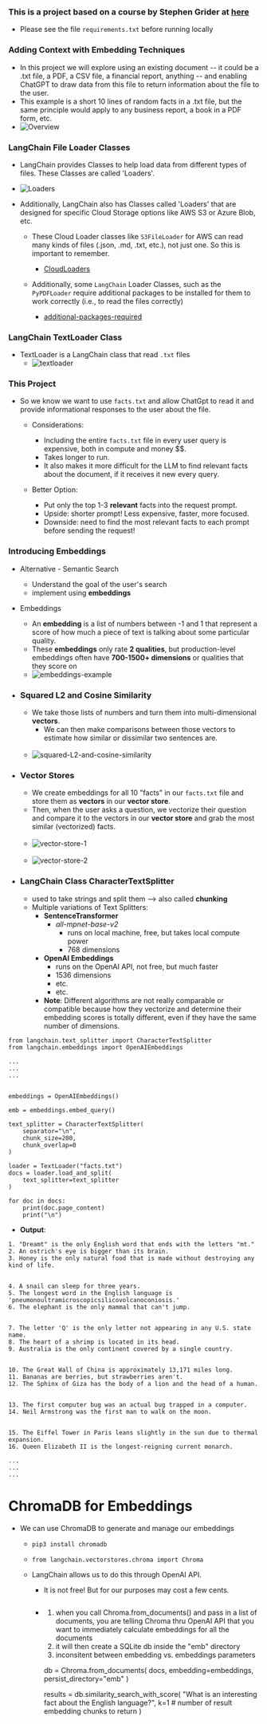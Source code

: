 ### This is a project based on a course by Stephen Grider at [here](https://www.udemy.com/course/chatgpt-and-langchain-the-complete-developers-masterclass)

- Please see the file `requirements.txt` before running locally

### Adding Context with Embedding Techniques

- In this project we will explore using an existing document -- it could be a .txt file, a PDF, a CSV file, a financial report, anything -- and enabling ChatGPT to draw data from this file to return information about the file to the user.
- This example is a short 10 lines of random facts in a .txt file, but the same principle would apply to any business report, a book in a PDF form, etc.
- ![Overview](https://raw.githubusercontent.com/kawgh1/facts-context-embedding/main/images/Context%20with%20Embedding%20Techniques.png)

### LangChain File Loader Classes

- LangChain provides Classes to help load data from different types of files. These Classes are called 'Loaders'.
- ![Loaders](https://raw.githubusercontent.com/kawgh1/facts-context-embedding/main/images/LangChain%20File%20Loader%20Classes.png)

- Additionally, LangChain also has Classes called 'Loaders' that are designed for specific Cloud Storage options like AWS S3 or Azure Blob, etc.

  - These Cloud Loader classes like `S3FileLoader` for AWS can read many kinds of files (.json, .md, .txt, etc.), not just one. So this is important to remember.

    - [CloudLoaders](https://raw.githubusercontent.com/kawgh1/facts-context-embedding/main/images/Cloud%20Storage%20Loaders.png)

  - Additionally, some `LangChain` Loader Classes, such as the `PyPDFLoader` require additional packages to be installed for them to work correctly (i.e., to read the files correctly)

    - [additional-packages-required](https://raw.githubusercontent.com/kawgh1/facts-context-embedding/main/images/some%20loader%20classes%20require%20additional%20packages.png)

### LangChain TextLoader Class

- TextLoader is a LangChain class that read `.txt` files
  - ![textloader](https://raw.githubusercontent.com/kawgh1/facts-context-embedding/main/images/Text%20Loader%20.png)

### This Project

- So we know we want to use `facts.txt` and allow ChatGpt to read it and provide informational responses to the user about the file.

  - Considerations:

    - Including the entire `facts.txt` file in every user query is expensive, both in compute and money $$.
    - Takes longer to run.
    - It also makes it more difficult for the LLM to find relevant facts about the document, if it receives it new every query.

  - Better Option:
    - Put only the top 1-3 **relevant** facts into the request prompt.
    - Upside: shorter prompt! Less expensive, faster, more focused.
    - Downside: need to find the most relevant facts to each prompt before sending the request!

### Introducing Embeddings

- Alternative - Semantic Search

  - Understand the goal of the user's search
  - implement using **embeddings**

- Embeddings

  - An **embedding** is a list of numbers between -1 and 1 that represent a score of how much a piece of text is talking about some particular quality.
  - These **embeddings** only rate **2 qualities**, but production-level embeddings often have **700-1500+ dimensions** or qualities that they score on
  - ![embeddings-example](https://raw.githubusercontent.com/kawgh1/facts-context-embedding/main/images/Embeddings%20Example.png)

- ### Squared L2 and Cosine Similarity

  - We take those lists of numbers and turn them into multi-dimensional **vectors**.
    - We can then make comparisons between those vectors to estimate how similar or dissimilar two sentences are.
      <br>
      <br>
  - ![squared-L2-and-cosine-similarity](https://raw.githubusercontent.com/kawgh1/facts-context-embedding/main/images/Cosine%20Sim%20and%20L2.png)

- ### Vector Stores

  - We create embeddings for all 10 "facts" in our `facts.txt` file and store them as **vectors** in our **vector store**.
  - Then, when the user asks a question, we vectorize their question and compare it to the vectors in our **vector store** and grab the most similar (vectorized) facts.
    <br>
    <br>
  - ![vector-store-1](https://raw.githubusercontent.com/kawgh1/facts-context-embedding/main/images/Vector%20Store%201.png)
    <br>
    <br>
  - ![vector-store-2](https://raw.githubusercontent.com/kawgh1/facts-context-embedding/main/images/Vector%20Store%202.png)

- ### LangChain Class CharacterTextSplitter
  - used to take strings and split them --> also called **chunking**
  - Multiple variations of Text Splitters:
    - **SentenceTransformer**
      - _all-mpnet-base-v2_
        - runs on local machine, free, but takes local compute power
        - 768 dimensions
    - **OpenAI Embeddings**
      - runs on the OpenAI API, not free, but much faster
      - 1536 dimensions
      - etc.
      - etc.
    - **Note**: Different algorithms are not really comparable or compatible because how they vectorize and determine their embedding scores is totally different, even if they have the same number of dimensions.

```
from langchain.text_splitter import CharacterTextSplitter
from langchain.embeddings import OpenAIEmbeddings

...
...
...


embeddings = OpenAIEmbeddings()

emb = embeddings.embed_query()

text_splitter = CharacterTextSplitter(
    separator="\n",
    chunk_size=200,
    chunk_overlap=0
)

loader = TextLoader("facts.txt")
docs = loader.load_and_split(
    text_splitter=text_splitter
)

for doc in docs:
    print(doc.page_content)
    print("\n")

```

- **Output**:

```
1. "Dreamt" is the only English word that ends with the letters "mt."
2. An ostrich's eye is bigger than its brain.
3. Honey is the only natural food that is made without destroying any kind of life.


4. A snail can sleep for three years.
5. The longest word in the English language is 'pneumonoultramicroscopicsilicovolcanoconiosis.'
6. The elephant is the only mammal that can't jump.


7. The letter 'Q' is the only letter not appearing in any U.S. state name.
8. The heart of a shrimp is located in its head.
9. Australia is the only continent covered by a single country.


10. The Great Wall of China is approximately 13,171 miles long.
11. Bananas are berries, but strawberries aren't.
12. The Sphinx of Giza has the body of a lion and the head of a human.


13. The first computer bug was an actual bug trapped in a computer.
14. Neil Armstrong was the first man to walk on the moon.


15. The Eiffel Tower in Paris leans slightly in the sun due to thermal expansion.
16. Queen Elizabeth II is the longest-reigning current monarch.

...
...
...

```

# ChromaDB for Embeddings

- We can use ChromaDB to generate and manage our embeddings

  - `pip3 install chromadb`
  - `from langchain.vectorstores.chroma import Chroma`
  - LangChain allows us to do this through OpenAI API.

    - It is not free! But for our purposes may cost a few cents.
    - ```

      ```

      1. when you call Chroma.from_documents() and pass in a list of
         documents, you are telling Chroma thru OpenAI API that you
         want to immediately calculate embeddings for all the documents
      2. it will then create a SQLite db inside the "emb" directory
      3. inconsitent between embedding vs. embeddings parameters

      db = Chroma.from_documents(
      docs,
      embedding=embeddings,
      persist_directory="emb"
      )

      results = db.similarity_search_with_score(
      "What is an interesting fact about the English language?",
      k=1 # number of result embedding chunks to return
      )

    ```

    ```
